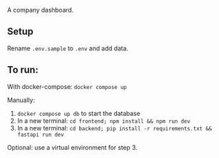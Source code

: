 A company dashboard.

## Setup

Rename `.env.sample` to `.env` and add data.

## To run:

With docker-compose: `docker compose up`

Manually:
1. `docker compose up db` to start the database
2. In a new terminal: `cd frontend; npm install && npm run dev`
3. In a new terminal: `cd backend; pip install -r requirements.txt && fastapi run dev`

Optional: use a virtual environment for step 3.
